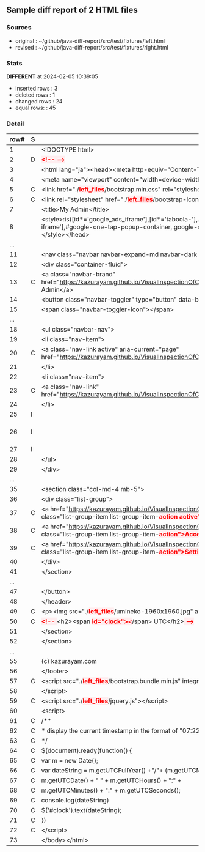 ## Sample diff report of 2 HTML files
### Sources
- original : ~/github/java-diff-report/src/test/fixtures/left.html
- revised : ~/github/java-diff-report/src/test/fixtures/right.html

### Stats
 **DIFFERENT** at 2024-02-05 10:39:05
- inserted rows : 3
- deleted rows  : 1
- changed rows  : 24
- equal rows:   : 45

### Detail
|row#|S|original|revised|
|----|-|--------|-------|
| 1 |   | &lt;!DOCTYPE html&gt; | &lt;!DOCTYPE html&gt; |
| 2 | D | <span style="color:red; font-weight:bold; background-color:#ffeef0">&lt;!--  --&gt;</span> |  |
| 3 |   | &lt;html lang="ja"&gt;&lt;head&gt;&lt;meta http-equiv="Content-Type" content="text/html; charset=UTF-8"&gt; | &lt;html lang="ja"&gt;&lt;head&gt;&lt;meta http-equiv="Content-Type" content="text/html; charset=UTF-8"&gt; |
| 4 |   |     &lt;meta name="viewport" content="width=device-width, initial-scale=1"&gt; |     &lt;meta name="viewport" content="width=device-width, initial-scale=1"&gt; |
| 5 | C |     &lt;link href="./<span style="color:red; font-weight:bold; background-color:#ffeef0">left_files</span>/bootstrap.min.css" rel="stylesheet" integrity="sha384-KyZXEAg3QhqLMpG8r+8fhAXLRk2vvoC2f3B09zVXn8CA5QIVfZOJ3BCsw2P0p/We" crossorigin="anonymous"&gt; |     &lt;link href="./<span style="color:green; font-weight:bold; background-color:#e6ffec">right_files</span>/bootstrap.min.css" rel="stylesheet" integrity="sha384-KyZXEAg3QhqLMpG8r+8fhAXLRk2vvoC2f3B09zVXn8CA5QIVfZOJ3BCsw2P0p/We" crossorigin="anonymous"&gt; |
| 6 | C |     &lt;link rel="stylesheet" href="./<span style="color:red; font-weight:bold; background-color:#ffeef0">left_files</span>/bootstrap-icons.css"&gt; |     &lt;link rel="stylesheet" href="./<span style="color:green; font-weight:bold; background-color:#e6ffec">right_files</span>/bootstrap-icons.css"&gt; |
| 7 |   |     &lt;title&gt;My Admin&lt;/title&gt; |     &lt;title&gt;My Admin&lt;/title&gt; |
| 8 |   |   &lt;style&gt;:is([id*='google_ads_iframe'],[id*='taboola-'],.taboolaHeight,.taboola-placeholder,#credential_picker_container,#credentials-picker-container,#credential_picker_iframe,[id*='google-one-tap-iframe'],#google-one-tap-popup-container,.google-one-tap-modal-div,#amp_floatingAdDiv,#ez-content-blocker-container) {display:none!important;min-height:0!important;height:0!important;}&lt;/style&gt;&lt;/head&gt; |   &lt;style&gt;:is([id*='google_ads_iframe'],[id*='taboola-'],.taboolaHeight,.taboola-placeholder,#credential_picker_container,#credentials-picker-container,#credential_picker_iframe,[id*='google-one-tap-iframe'],#google-one-tap-popup-container,.google-one-tap-modal-div,#amp_floatingAdDiv,#ez-content-blocker-container) {display:none!important;min-height:0!important;height:0!important;}&lt;/style&gt;&lt;/head&gt; |
|...| | | |
| 11 |   |         &lt;nav class="navbar navbar-expand-md navbar-dark bg-primary"&gt; |         &lt;nav class="navbar navbar-expand-md navbar-dark bg-primary"&gt; |
| 12 |   |             &lt;div class="container-fluid"&gt; |             &lt;div class="container-fluid"&gt; |
| 13 | C |               &lt;a class="navbar-brand" href="https://kazurayam.github.io/VisualInspectionOfCssAndJs/demo/MyAdmin_visual_inspection_twins/<span style="color:red; font-weight:bold; background-color:#ffeef0">20220221_183058</span>/objects/<span style="color:red; font-weight:bold; background-color:#ffeef0">75f6fc61a4a7beced95470f5ae881e533c3a2d8f</span>.html#"&gt;My Admin&lt;/a&gt; |               &lt;a class="navbar-brand" href="https://kazurayam.github.io/VisualInspectionOfCssAndJs/demo/MyAdmin_visual_inspection_twins/<span style="color:green; font-weight:bold; background-color:#e6ffec">20220221_183122</span>/objects/<span style="color:green; font-weight:bold; background-color:#e6ffec">5d7e467a45a85329612d1f0694f9d726bc14226d</span>.html#"&gt;My Admin&lt;/a&gt; |
| 14 |   |               &lt;button class="navbar-toggler" type="button" data-bs-toggle="collapse" data-bs-target="#navbarNav" aria-controls="navbarNav" aria-expanded="false" aria-label="Toggle navigation"&gt; |               &lt;button class="navbar-toggler" type="button" data-bs-toggle="collapse" data-bs-target="#navbarNav" aria-controls="navbarNav" aria-expanded="false" aria-label="Toggle navigation"&gt; |
| 15 |   |                 &lt;span class="navbar-toggler-icon"&gt;&lt;/span&gt; |                 &lt;span class="navbar-toggler-icon"&gt;&lt;/span&gt; |
|...| | | |
| 18 |   |                 &lt;ul class="navbar-nav"&gt; |                 &lt;ul class="navbar-nav"&gt; |
| 19 |   |                   &lt;li class="nav-item"&gt; |                   &lt;li class="nav-item"&gt; |
| 20 | C |                     &lt;a class="nav-link active" aria-current="page" href="https://kazurayam.github.io/VisualInspectionOfCssAndJs/demo/MyAdmin_visual_inspection_twins/<span style="color:red; font-weight:bold; background-color:#ffeef0">20220221_183058</span>/objects/<span style="color:red; font-weight:bold; background-color:#ffeef0">75f6fc61a4a7beced95470f5ae881e533c3a2d8f</span>.html#"&gt;Home&lt;/a&gt; |                     &lt;a class="nav-link active" aria-current="page" href="https://kazurayam.github.io/VisualInspectionOfCssAndJs/demo/MyAdmin_visual_inspection_twins/<span style="color:green; font-weight:bold; background-color:#e6ffec">20220221_183122</span>/objects/<span style="color:green; font-weight:bold; background-color:#e6ffec">5d7e467a45a85329612d1f0694f9d726bc14226d</span>.html#"&gt;Home&lt;/a&gt; |
| 21 |   |                   &lt;/li&gt; |                   &lt;/li&gt; |
| 22 |   |                   &lt;li class="nav-item"&gt; |                   &lt;li class="nav-item"&gt; |
| 23 | C |                     &lt;a class="nav-link" href="https://kazurayam.github.io/VisualInspectionOfCssAndJs/demo/MyAdmin_visual_inspection_twins/<span style="color:red; font-weight:bold; background-color:#ffeef0">20220221_183058</span>/objects/<span style="color:red; font-weight:bold; background-color:#ffeef0">75f6fc61a4a7beced95470f5ae881e533c3a2d8f</span>.html#"&gt;News&lt;/a&gt; |                     &lt;a class="nav-link" href="https://kazurayam.github.io/VisualInspectionOfCssAndJs/demo/MyAdmin_visual_inspection_twins/<span style="color:green; font-weight:bold; background-color:#e6ffec">20220221_183122</span>/objects/<span style="color:green; font-weight:bold; background-color:#e6ffec">5d7e467a45a85329612d1f0694f9d726bc14226d</span>.html#"&gt;News&lt;/a&gt; |
| 24 |   |                   &lt;/li&gt; |                   &lt;/li&gt; |
| 25 | I |  | <span style="color:green; font-weight:bold; background-color:#e6ffec">                  &lt;li class="nav-item"&gt;</span> |
| 26 | I |  | <span style="color:green; font-weight:bold; background-color:#e6ffec">                    &lt;a class="nav-link" href="https://kazurayam.github.io/VisualInspectionOfCssAndJs/demo/MyAdmin_visual_inspection_twins/20220221_183122/objects/5d7e467a45a85329612d1f0694f9d726bc14226d.html#"&gt;Docs&lt;/a&gt;</span> |
| 27 | I |  | <span style="color:green; font-weight:bold; background-color:#e6ffec">                  &lt;/li&gt;</span> |
| 28 |   |                 &lt;/ul&gt; |                 &lt;/ul&gt; |
| 29 |   |               &lt;/div&gt; |               &lt;/div&gt; |
|...| | | |
| 35 |   |             &lt;section class="col-md-4 mb-5"&gt; |             &lt;section class="col-md-4 mb-5"&gt; |
| 36 |   |                 &lt;div class="list-group"&gt; |                 &lt;div class="list-group"&gt; |
| 37 | C |                     &lt;a href="https://kazurayam.github.io/VisualInspectionOfCssAndJs/demo/MyAdmin_visual_inspection_twins/<span style="color:red; font-weight:bold; background-color:#ffeef0">20220221_183058</span>/objects/<span style="color:red; font-weight:bold; background-color:#ffeef0">75f6fc61a4a7beced95470f5ae881e533c3a2d8f</span>.html#" class="list-group-item list-group-item-<span style="color:red; font-weight:bold; background-color:#ffeef0">action</span> <span style="color:red; font-weight:bold; background-color:#ffeef0">active" aria-current="true"&gt;Profile&lt;</span>/a&gt; |                     &lt;a href="https://kazurayam.github.io/VisualInspectionOfCssAndJs/demo/MyAdmin_visual_inspection_twins/<span style="color:green; font-weight:bold; background-color:#e6ffec">20220221_183122</span>/objects/<span style="color:green; font-weight:bold; background-color:#e6ffec">5d7e467a45a85329612d1f0694f9d726bc14226d</span>.html#" class="list-group-item list-group-item-<span style="color:green; font-weight:bold; background-color:#e6ffec">action"&gt;Access</span> <span style="color:green; font-weight:bold; background-color:#e6ffec">Stats&lt;</span>/a&gt; |
| 38 | C |                     &lt;a href="https://kazurayam.github.io/VisualInspectionOfCssAndJs/demo/MyAdmin_visual_inspection_twins/<span style="color:red; font-weight:bold; background-color:#ffeef0">20220221_183058</span>/objects/<span style="color:red; font-weight:bold; background-color:#ffeef0">75f6fc61a4a7beced95470f5ae881e533c3a2d8f</span>.html#" class="list-group-item list-group-item-<span style="color:red; font-weight:bold; background-color:#ffeef0">action"&gt;Access Stats&lt;</span>/a&gt; |                     &lt;a href="https://kazurayam.github.io/VisualInspectionOfCssAndJs/demo/MyAdmin_visual_inspection_twins/<span style="color:green; font-weight:bold; background-color:#e6ffec">20220221_183122</span>/objects/<span style="color:green; font-weight:bold; background-color:#e6ffec">5d7e467a45a85329612d1f0694f9d726bc14226d</span>.html#" class="list-group-item list-group-item-<span style="color:green; font-weight:bold; background-color:#e6ffec">action"&gt;Settings&lt;</span>/a&gt; |
| 39 | C |                     &lt;a href="https://kazurayam.github.io/VisualInspectionOfCssAndJs/demo/MyAdmin_visual_inspection_twins/<span style="color:red; font-weight:bold; background-color:#ffeef0">20220221_183058</span>/objects/<span style="color:red; font-weight:bold; background-color:#ffeef0">75f6fc61a4a7beced95470f5ae881e533c3a2d8f</span>.html#" class="list-group-item list-group-item-<span style="color:red; font-weight:bold; background-color:#ffeef0">action"&gt;Settings&lt;</span>/a&gt; |                     &lt;a href="https://kazurayam.github.io/VisualInspectionOfCssAndJs/demo/MyAdmin_visual_inspection_twins/<span style="color:green; font-weight:bold; background-color:#e6ffec">20220221_183122</span>/objects/<span style="color:green; font-weight:bold; background-color:#e6ffec">5d7e467a45a85329612d1f0694f9d726bc14226d</span>.html#" class="list-group-item list-group-item-<span style="color:green; font-weight:bold; background-color:#e6ffec">action active" aria-current="true"&gt;Profile&lt;</span>/a&gt; |
| 40 |   |                 &lt;/div&gt; |                 &lt;/div&gt; |
| 41 |   |             &lt;/section&gt; |             &lt;/section&gt; |
|...| | | |
| 47 |   |                     &lt;/button&gt; |                     &lt;/button&gt; |
| 48 |   |                 &lt;/header&gt; |                 &lt;/header&gt; |
| 49 | C |                 &lt;p&gt;&lt;img src="./<span style="color:red; font-weight:bold; background-color:#ffeef0">left_files</span>/umineko-1960x1960.jpg" alt="umineko" class="rounded-circle img-fluid ps-5 pe-5"&gt;&lt;/p&gt; |                 &lt;p&gt;&lt;img src="./<span style="color:green; font-weight:bold; background-color:#e6ffec">right_files</span>/umineko-1960x1960.jpg" alt="umineko" class="rounded-circle img-fluid ps-5 pe-5"&gt;&lt;/p&gt; |
| 50 | C |                 <span style="color:red; font-weight:bold; background-color:#ffeef0">&lt;!-- </span>&lt;h2&gt;&lt;span <span style="color:red; font-weight:bold; background-color:#ffeef0">id="clock"&gt;&lt;</span>/span&gt; UTC&lt;/h2&gt;<span style="color:red; font-weight:bold; background-color:#ffeef0"> --&gt;</span> |                 &lt;h2&gt;&lt;span <span style="color:green; font-weight:bold; background-color:#e6ffec">id="clock"&gt;2024</span>/<span style="color:green; font-weight:bold; background-color:#e6ffec">2/2 13:51:41&lt;/</span>span&gt; UTC&lt;/h2&gt; |
| 51 |   |             &lt;/section&gt; |             &lt;/section&gt; |
| 52 |   |         &lt;/section&gt; |         &lt;/section&gt; |
|...| | | |
| 55 |   |         (c) kazurayam.com |         (c) kazurayam.com |
| 56 |   |     &lt;/footer&gt; |     &lt;/footer&gt; |
| 57 | C |     &lt;script src="./<span style="color:red; font-weight:bold; background-color:#ffeef0">left_files</span>/bootstrap.bundle.min.js" integrity="sha384-U1DAWAznBHeqEIlVSCgzq+c9gqGAJn5c/t99JyeKa9xxaYpSvHU5awsuZVVFIhvj" crossorigin="anonymous"&gt; |     &lt;script src="./<span style="color:green; font-weight:bold; background-color:#e6ffec">right_files</span>/bootstrap.bundle.min.js" integrity="sha384-U1DAWAznBHeqEIlVSCgzq+c9gqGAJn5c/t99JyeKa9xxaYpSvHU5awsuZVVFIhvj" crossorigin="anonymous"&gt; |
| 58 |   |     &lt;/script&gt; |     &lt;/script&gt; |
| 59 | C |     &lt;script src="./<span style="color:red; font-weight:bold; background-color:#ffeef0">left_files</span>/jquery.js"&gt;&lt;/script&gt; |     &lt;script src="./<span style="color:green; font-weight:bold; background-color:#e6ffec">right_files</span>/jquery.js"&gt;&lt;/script&gt; |
| 60 |   |     &lt;script&gt; |     &lt;script&gt; |
| 61 | C | <span style="color:red; font-weight:bold; background-color:#ffeef0">      </span>/**<span style="color:red; font-weight:bold; background-color:#ffeef0"> | <span style="color:green; font-weight:bold; background-color:#e6ffec">        </span>/**<span style="color:green; font-weight:bold; background-color:#e6ffec"> |
| 62 | C |        </span>* display the current timestamp in the format of "07:22:13"<span style="color:red; font-weight:bold; background-color:#ffeef0"> |          </span>* display the current timestamp in the format of "07:22:13"<span style="color:green; font-weight:bold; background-color:#e6ffec"> |
| 63 | C |        </span>*/<span style="color:red; font-weight:bold; background-color:#ffeef0"> |          </span>*/<span style="color:green; font-weight:bold; background-color:#e6ffec"> |
| 64 | C |       </span>$(document).ready(function() {<span style="color:red; font-weight:bold; background-color:#ffeef0"> |         </span>$(document).ready(function() {<span style="color:green; font-weight:bold; background-color:#e6ffec"> |
| 65 | C |         </span>var m = new Date();<span style="color:red; font-weight:bold; background-color:#ffeef0"> |           </span>var m = new Date();<span style="color:green; font-weight:bold; background-color:#e6ffec"> |
| 66 | C |         </span>var dateString = m.getUTCFullYear() +"/"+ (m.getUTCMonth()+1) +"/"+<span style="color:red; font-weight:bold; background-color:#ffeef0"> |           </span>var dateString = m.getUTCFullYear() +"/"+ (m.getUTCMonth()+1) +"/"+<span style="color:green; font-weight:bold; background-color:#e6ffec"> |
| 67 | C |                          </span>m.getUTCDate() + " " + m.getUTCHours() + ":" +<span style="color:red; font-weight:bold; background-color:#ffeef0"> |                            </span>m.getUTCDate() + " " + m.getUTCHours() + ":" +<span style="color:green; font-weight:bold; background-color:#e6ffec"> |
| 68 | C |                         </span>m.getUTCMinutes() + ":" + m.getUTCSeconds();<span style="color:red; font-weight:bold; background-color:#ffeef0"> |                           </span>m.getUTCMinutes() + ":" + m.getUTCSeconds();<span style="color:green; font-weight:bold; background-color:#e6ffec"> |
| 69 | C |         </span>console.log(dateString)<span style="color:red; font-weight:bold; background-color:#ffeef0"> |           </span>console.log(dateString)<span style="color:green; font-weight:bold; background-color:#e6ffec"> |
| 70 | C |         </span>$('#clock').text(dateString);<span style="color:red; font-weight:bold; background-color:#ffeef0"> |           </span>$('#clock').text(dateString);<span style="color:green; font-weight:bold; background-color:#e6ffec"> |
| 71 | C |       </span>})<span style="color:red; font-weight:bold; background-color:#ffeef0"> |         </span>})<span style="color:green; font-weight:bold; background-color:#e6ffec"> |
| 72 | C |     </span>&lt;/script&gt; |       </span>&lt;/script&gt; |
| 73 |   | &lt;/body&gt;&lt;/html&gt; | &lt;/body&gt;&lt;/html&gt; |
